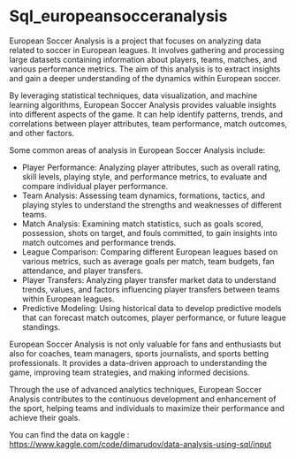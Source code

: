 # Sql_europeansocceranalysis

European Soccer Analysis is a project that focuses on analyzing data related to soccer in European leagues. It involves gathering and processing large datasets containing information about players, teams, matches, and various performance metrics. The aim of this analysis is to extract insights and gain a deeper understanding of the dynamics within European soccer.

By leveraging statistical techniques, data visualization, and machine learning algorithms, European Soccer Analysis provides valuable insights into different aspects of the game. It can help identify patterns, trends, and correlations between player attributes, team performance, match outcomes, and other factors.

Some common areas of analysis in European Soccer Analysis include:

- Player Performance: Analyzing player attributes, such as overall rating, skill levels, playing style, and performance metrics, to evaluate and compare individual player performance.
- Team Analysis: Assessing team dynamics, formations, tactics, and playing styles to understand the strengths and weaknesses of different teams.
- Match Analysis: Examining match statistics, such as goals scored, possession, shots on target, and fouls committed, to gain insights into match outcomes and performance trends.
- League Comparison: Comparing different European leagues based on various metrics, such as average goals per match, team budgets, fan attendance, and player transfers.
- Player Transfers: Analyzing player transfer market data to understand trends, values, and factors influencing player transfers between teams within European leagues.
- Predictive Modeling: Using historical data to develop predictive models that can forecast match outcomes, player performance, or future league standings.

European Soccer Analysis is not only valuable for fans and enthusiasts but also for coaches, team managers, sports journalists, and sports betting professionals. It provides a data-driven approach to understanding the game, improving team strategies, and making informed decisions.

Through the use of advanced analytics techniques, European Soccer Analysis contributes to the continuous development and enhancement of the sport, helping teams and individuals to maximize their performance and achieve their goals.

You can find the data on kaggle : https://www.kaggle.com/code/dimarudov/data-analysis-using-sql/input
